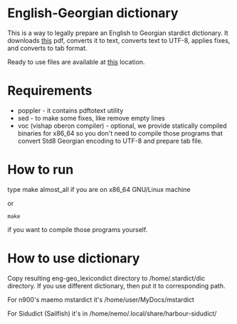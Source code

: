English-Georgian dictionary
===========================

This is a way to legally prepare an English to Georgian stardict dictionary.
It downloads [this](http://www.georgianweb.com/pdf/lexicon.pdf) pdf, converts it to text, converts text to UTF-8, applies fixes, and converts to tab format.

Ready to use files are available at [this](https://github.com/norayr/english-georgian) location.

Requirements
============

* poppler - it contains pdftotext utility
* sed - to make some fixes, like remove empty lines
* voc (vishap oberon compiler) - optional, we provide statically compiled binaries for x86_64 so you don't need to compile those programs that convert Std8 Georgian encoding to UTF-8 and prepare tab file.

How to run
==========

type 
	make almost_all
if you are on x86_64 GNU/Linux machine

or

	make
if you want to compile those programs yourself.

How to use dictionary
=====================

Copy resulting eng-geo_lexicondict directory to /home/.stardict/dic directory.
If you use different dictionary, then put it to corresponding path.

For n900's maemo mstardict it's /home/user/MyDocs/mstardict

For Sidudict (Sailfish) it's in /home/nemo/.local/share/harbour-sidudict/

